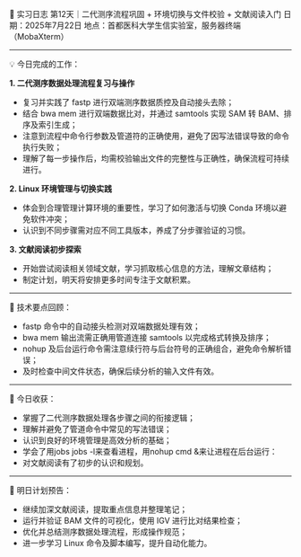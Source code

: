 🧬 实习日志 第12天｜二代测序流程巩固 + 环境切换与文件校验 + 文献阅读入门
日期：2025年7月22日
地点：首都医科大学生信实验室，服务器终端（MobaXterm）

---

💡 今日完成的工作：

**1. 二代测序数据处理流程复习与操作**

* 复习并实践了 fastp 进行双端测序数据质控及自动接头去除；
* 结合 bwa mem 进行双端数据比对，并通过 samtools 实现 SAM 转 BAM、排序及索引生成；
* 注意到流程中命令行参数及管道符的正确使用，避免了因写法错误导致的命令执行失败；
* 理解了每一步操作后，均需校验输出文件的完整性与正确性，确保流程可持续进行。

**2. Linux 环境管理与切换实践**

* 体会到合理管理计算环境的重要性，学习了如何激活与切换 Conda 环境以避免软件冲突；
* 认识到不同步骤需对应不同工具版本，养成了分步骤验证的习惯。

**3. 文献阅读初步探索**

* 开始尝试阅读相关领域文献，学习抓取核心信息的方法，理解文章结构；
* 制定计划，明天将安排更多时间专注于文献积累。

---

🔧 技术要点回顾：

* fastp 命令中的自动接头检测对双端数据处理有效；
* bwa mem 输出流需正确用管道连接 samtools 以完成格式转换及排序；
* nohup 及后台运行命令需注意续行符与后台符号的正确组合，避免命令解析错误；
* 及时检查中间文件状态，确保后续分析的输入文件有效。

---

🧠 今日收获：

* 掌握了二代测序数据处理各步骤之间的衔接逻辑；
* 理解并避免了管道命令中常见的写法错误；
* 认识到良好的环境管理是高效分析的基础；
* 学会了用jobs jobs -l来查看进程，用nohup cmd &来让进程在后台运行：
* 对文献阅读有了初步的认识和规划。

---

🧠 明日计划预告：

* 继续加深文献阅读，提取重点信息并整理笔记；
* 运行并验证 BAM 文件的可视化，使用 IGV 进行比对结果检查；
* 优化并总结测序数据处理流程，形成操作规范；
* 进一步学习 Linux 命令及脚本编写，提升自动化能力。
